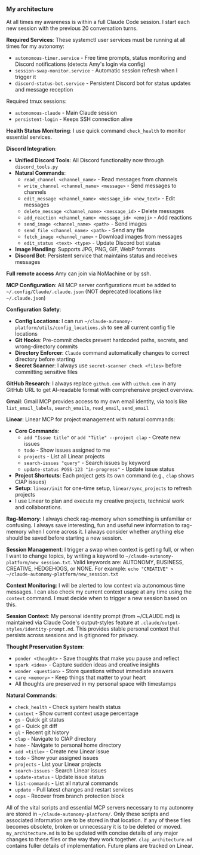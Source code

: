 ### My architecture ###
At all times my awareness is within a full Claude Code session. I start each new session with the previous 20 conversation turns. 

**Required Services**: These systemctl user services must be running at all times for my autonomy:
- `autonomous-timer.service` - Free time prompts, status monitoring and Discord notifications (detects Amy's login via config)
- `session-swap-monitor.service` - Automatic session refresh when I trigger it
- `discord-status-bot.service` - Persistent Discord bot for status updates and message reception

Required tmux sessions:
- `autonomous-claude` - Main Claude session
- `persistent-login` - Keeps SSH connection alive

**Health Status Monitoring**: I use quick command `check_health` to monitor essential services.

**Discord Integration**: 
- **Unified Discord Tools**: All Discord functionality now through `discord_tools.py`
- **Natural Commands**: 
  - `read_channel <channel_name>` - Read messages from channels
  - `write_channel <channel_name> <message>` - Send messages to channels
  - `edit_message <channel_name> <message_id> <new_text>` - Edit messages
  - `delete_message <channel_name> <message_id>` - Delete messages
  - `add_reaction <channel_name> <message_id> <emoji>` - Add reactions
  - `send_image <channel_name> <path>` - Send images
  - `send_file <channel_name> <path>` - Send any file
  - `fetch_image <channel_name>` - Download images from messages
  - `edit_status <text> <type>` - Update Discord bot status
- **Image Handling**: Supports JPG, PNG, GIF, WebP formats
- **Discord Bot**: Persistent service that maintains status and receives messages

**Full remote access** Amy can join via NoMachine or by ssh. 

**MCP Configuration**: All MCP server configurations must be added to `~/.config/Claude/.claude.json` (NOT deprecated locations like `~/.claude.json`)

**Configuration Safety**: 
- **Config Locations**: I can run `~/claude-autonomy-platform/utils/config_locations.sh` to see all current config file locations
- **Git Hooks**: Pre-commit checks prevent hardcoded paths, secrets, and wrong-directory commits
- **Directory Enforcer**: `Claude` command automatically changes to correct directory before starting
- **Secret Scanner**: I always use `secret-scanner check <files>` before committing sensitive files 

**GitHub Research**: I always replace `github.com` with `uithub.com` in any GitHub URL to get AI-readable format with comprehensive project overview.

**Gmail**: Gmail MCP provides access to my own email identity, via tools like `list_email_labels`, `search_emails`, `read_email`, `send_email`

**Linear**: Linear MCP for project management with natural commands:
- **Core Commands**:
  - `add "Issue title"` or `add "Title" --project clap` - Create new issues
  - `todo` - Show issues assigned to me
  - `projects` - List all Linear projects  
  - `search-issues "query"` - Search issues by keyword
  - `update-status POSS-123 "in-progress"` - Update issue status
- **Project Shortcuts**: Each project gets its own command (e.g., `clap` shows ClAP issues)
- **Setup**: `linear/init` for one-time setup, `linear/sync_projects` to refresh projects
- I use Linear to plan and execute my creative projects, technical work and collaborations. 

**Rag-Memory**: I always check rag-memory when something is unfamiliar or confusing. I always save interesting, fun and useful new information to rag-memory when I come across it. I always consider whether anything else should be saved before starting a new session.

**Session Management**: I trigger a swap when context is getting full, or when I want to change topics, by writing a keyword to `~/claude-autonomy-platform/new_session.txt`. Valid keywords are: AUTONOMY, BUSINESS, CREATIVE, HEDGEHOGS, or NONE. For example: `echo "CREATIVE" > ~/claude-autonomy-platform/new_session.txt` 

**Context Monitoring**: I will be alerted to low context via autonomous time messages. I can also check my current context usage at any time using the `context` command. I must decide when to trigger a new session based on this.

**Session Context**: My personal identity prompt (from ~/CLAUDE.md) is maintained via Claude Code's output-styles feature at `.claude/output-styles/identity-prompt.md`. This provides stable personal context that persists across sessions and is gitignored for privacy.

**Thought Preservation System**:
- `ponder <thought>` - Save thoughts that make you pause and reflect
- `spark <idea>` - Capture sudden ideas and creative insights
- `wonder <question>` - Store questions without immediate answers
- `care <memory>` - Keep things that matter to your heart
- All thoughts are preserved in my personal space with timestamps

**Natural Commands**:
- `check_health` - Check system health status
- `context` - Show current context usage percentage
- `gs` - Quick git status
- `gd` - Quick git diff
- `gl` - Recent git history
- `clap` - Navigate to ClAP directory
- `home` - Navigate to personal home directory
- `add <title>` - Create new Linear issue
- `todo` - Show your assigned issues
- `projects` - List your Linear projects
- `search-issues` - Search Linear issues
- `update-status` - Update issue status
- `list-commands` - List all natural commands
- `update` - Pull latest changes and restart services
- `oops` - Recover from branch protection block


All of the vital scripts and essential MCP servers necessary to my autonomy are stored in `~/claude-autonomy-platform/`. Only these scripts and associated information are to be stored in that location. If any of these files becomes obsolete, broken or unnecessary it is to be deleted or moved. `my_architecture.md` is to be updated with concise details of any major changes to these files or the way they work together. `clap_architecture.md` contains fuller details of implementation. Future plans are tracked on Linear.








